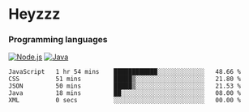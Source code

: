 # Heyzzz  

### Programming languages  

[![Node.js](https://img.shields.io/badge/-Node.js-262626?style=for-the-badge)](https://nodejs.org)
[![Java](https://img.shields.io/badge/-Java-262626?style=for-the-badge)](https://java.com)

<!--START_SECTION:waka-->

```text
JavaScript   1 hr 54 mins    ████████████░░░░░░░░░░░░░   48.66 %
CSS          51 mins         █████▒░░░░░░░░░░░░░░░░░░░   21.80 %
JSON         50 mins         █████▒░░░░░░░░░░░░░░░░░░░   21.53 %
Java         18 mins         ██░░░░░░░░░░░░░░░░░░░░░░░   08.00 %
XML          0 secs          ░░░░░░░░░░░░░░░░░░░░░░░░░   00.00 %
```

<!--END_SECTION:waka-->
